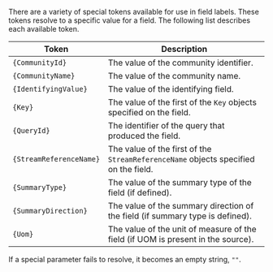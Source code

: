 There are a variety of special tokens available for use in field labels. These tokens resolve to a specific value for a field. The following list describes each available token.

<table>
	<thead>
	<tr>
		<th>Token</th>
		<th>Description</th>
	</tr>	</thead>	<tbody>	<tr>
		<td><code>{CommunityId}</code></td>
		<td>The value of the community identifier.</td>
	</tr>
	<tr>
		<td><code>{CommunityName}</code></td>
		<td>The value of the community name.</td>
	</tr>
	<tr>
		<td><code>{IdentifyingValue}</code></td>
		<td>The value of the identifying field.</td>
	</tr>
	<tr>
		<td><code>{Key}</code></td>
		<td>The value of the first of the <code>Key</code> objects specified on the field.</td>
	</tr>
	<tr>
		<td><code>{QueryId}</code></td>
		<td>The identifier of the query that produced the field.</td>
	</tr>
	<tr>
		<td><code>{StreamReferenceName}</code></td>
		<td>The value of the first of the <code>StreamReferenceName</code> objects specified on the field.</td>
	</tr>
	<tr>
		<td><code>{SummaryType}</code></td>
		<td>The value of the summary type of the field (if defined).</td>
	</tr>
	<tr>
		<td><code>{SummaryDirection}</code></td>
		<td>The value of the summary direction of the field (if summary type is defined).</td>
	</tr>
	<tr>
		<td><code>{Uom}</code></td>
		<td>The value of the unit of measure of the field (if UOM is present in the source).</td>
	</tr>
	<tbody>
</table>

If a special parameter fails to resolve, it becomes an empty string, `""`.